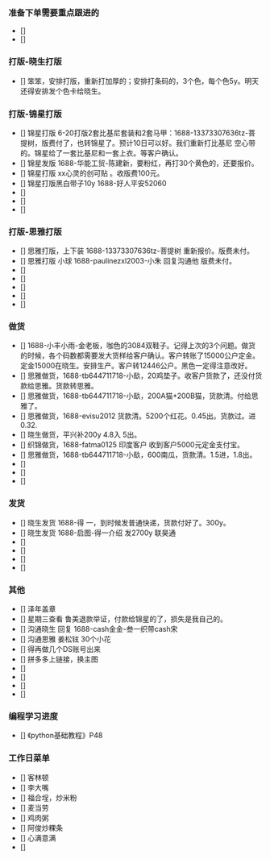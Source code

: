 ### 准备下单需要重点跟进的
- []
- [] 

### 打版-晓生打版
- [] 笨笨，安排打版，重新打加厚的；安排打条码的，3个色，每个色5y。明天还得安排发个色卡给晓生。


### 打版-锦星打版
- [] 锦星打版 6-20打版2套比基尼套装和2套马甲：1688-13373307636tz-菩提树，版费付了，也转锦星了。预计10日可以好。我们重新打比基尼 空心带的。锦星给了一套比基尼和一套上衣。等客户确认。
- [] 锦星发版 1688-华能工贸-陈建新，要粉红，再打30个黄色的，还要报价。
- [] 锦星打版 xx心灵的创可贴 。收版费100元。
- [] 锦星打版黑白带子10y   1688-好人平安52060
- [] 
- [] 
- []


### 打版-思雅打版
- [] 思雅打版，上下装 1688-13373307636tz-菩提树 重新报价。版费未付。
- [] 思雅打版 小球 1688-paulinezxl2003-小朱 回复沟通他 版费未付。
- [] 
- [] 
- [] 
- []
- [] 

### 做货
- [] 1688-小丰小雨-金老板，咖色的3084双鞋子。记得上次的3个问题。做货的时候，各个码数都需要发大货样给客户确认。客户转账了15000公户定金。定金15000在晓生。安排生产。客户转12446公户。黑色一定得注意改好。
- [] 思雅做货，1688-tb644711718-小镹，20鸡垫子。收客户货款了，还没付货款给思雅。货款转思雅。
- [] 思雅做货，1688-tb644711718-小镹，200A猫+200B猫，货款清。付给思雅了。
- [] 思雅做货，1688-evisu2012 货款清。5200个红花。0.45出。货款过。进0.32.
- [] 晓生做货，平兴补200y 4.8入 5出。
- [] 织锦做货，1688-fatma0125 印度客户 收到客户5000元定金支付宝。
- [] 思雅做货，1688-tb644711718-小镹，600南瓜，货款清。1.5进，1.8出。
- [] 
- [] 
- [] 

### 发货
- [] 晓生发货 1688-得  一，到时候发普通快递，货款付好了。300y。
- [] 晓生发货 1688-启图-得一介绍 发2700y 联昊通
- [] 
- [] 
- [] 
- [] 


### 其他
- [] 泽年盖章
- [] 星期三查看 鲁美退款举证，付款给锦星的了，损失是我自己的。
- [] 沟通晓生 回复 1688-cash金金-叁一织带cash宋
- [] 沟通思雅 姜松铉 30个小花
- [] 得再做几个DS账号出来
- [] 拼多多上链接，换主图
- [] 
- [] 
- [] 
- [] 




### 编程学习进度
- [] 《python基础教程》P48


### 工作日菜单
- [] 客林顿
- [] 李大嘴
- [] 福合埕，炒米粉
- [] 麦当劳
- [] 鸡肉粥
- [] 阿俊炒粿条
- [] 心满意满
- [] 
